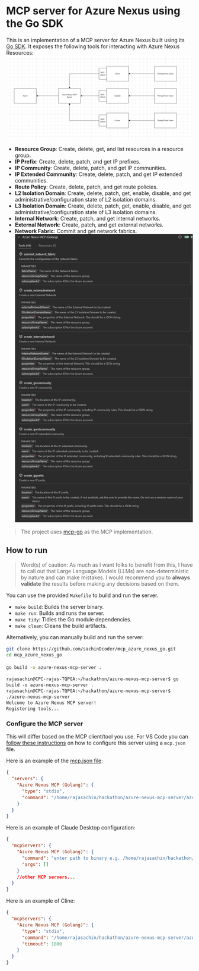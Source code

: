 # MCP server for Azure Nexus using the Go SDK

This is an implementation of a MCP server for Azure Nexus built using its [Go SDK](github.com/Azure/azure-sdk-for-go/sdk/resourcemanager/managednetworkfabric/armmanagednetworkfabric). It exposes the following tools for interacting with Azure Nexus Resources:
![alt text](images/design.png)

- **Resource Group**: Create, delete, get, and list resources in a resource group.
- **IP Prefix**: Create, delete, patch, and get IP prefixes.
- **IP Community**: Create, delete, patch, and get IP communities.
- **IP Extended Community**: Create, delete, patch, and get IP extended communities.
- **Route Policy**: Create, delete, patch, and get route policies.
- **L2 Isolation Domain**: Create, delete, patch, get, enable, disable, and get administrative/configuration state of L2 isolation domains.
- **L3 Isolation Domain**: Create, delete, patch, get, enable, disable, and get administrative/configuration state of L3 isolation domains.
- **Internal Network**: Create, patch, and get internal networks.
- **External Network**: Create, patch, and get external networks.
- **Network Fabric**: Commit and get network fabrics.
![alt text](images/image.png)


> The project uses [mcp-go](https://github.com/mark3labs/mcp-go) as the MCP implementation.

## How to run

> Word(s) of caution: As much as I want folks to benefit from this, I have to call out that Large Language Models (LLMs) are non-deterministic by nature and can make mistakes. I would recommend you to **always validate** the results before making any decisions based on them.

You can use the provided `Makefile` to build and run the server.

- `make build`: Builds the server binary.
- `make run`: Builds and runs the server.
- `make tidy`: Tidies the Go module dependencies.
- `make clean`: Cleans the build artifacts.

Alternatively, you can manually build and run the server:
```bash
git clone https://github.com/sachinDcoder/mcp_azure_nexus_go.git
cd mcp_azure_nexus_go

go build -o azure-nexus-mcp-server .
```

```
rajasachin@CPC-rajas-TQPGA:~/hackathon/azure-nexus-mcp-server$ go build -o azure-nexus-mcp-server .
rajasachin@CPC-rajas-TQPGA:~/hackathon/azure-nexus-mcp-server$ ./azure-nexus-mcp-server
Welcome to Azure Nexus MCP server!
Registering tools...

```

### Configure the MCP server

This will differ based on the MCP client/tool you use. For VS Code you can [follow these instructions](https://code.visualstudio.com/docs/copilot/chat/mcp-servers#_add-an-mcp-server) on how to configure this server using a `mcp.json` file.

Here is an example of the [mcp.json file](mcp.json):

```json
{
  "servers": {
    "Azure Nexus MCP (Golang)": {
      "type": "stdio",
      "command": "/home/rajasachin/hackathon/azure-nexus-mcp-server/azure-nexus-mcp-server",
    }
  }
}
```

Here is an example of Claude Desktop configuration:

```json
{
  "mcpServers": {
    "Azure Nexus MCP (Golang)": {
      "command": "enter path to binary e.g. /home/rajasachin/hackathon/azure-nexus-mcp-server/azure-nexus-mcp-server",
      "args": []
    }
    //other MCP servers...
  }
}
```

Here is an example of Cline:
```json
{
  "mcpServers": {
    "Azure Nexus MCP (Golang)": {
      "type": "stdio",
      "command": "/home/rajasachin/hackathon/azure-nexus-mcp-server/azure-nexus-mcp-server",
      "timeout": 1800
    }
  }
}
```

